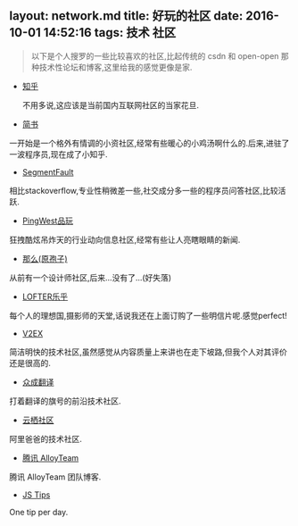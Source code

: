 layout: network.md
title: 好玩的社区
date: 2016-10-01 14:52:16
tags: 技术 社区
---

> 以下是个人搜罗的一些比较喜欢的社区,比起传统的 csdn 和 open-open 那种技术性论坛和博客,这里给我的感觉更像是家.

<!--more-->

- [知乎](http://www.zhihu.com)

  不用多说,这应该是当前国内互联网社区的当家花旦.

- [简书](http://www.jianshu.com)

一开始是一个格外有情调的小资社区,经常有些暖心的小鸡汤啊什么的.后来,进驻了一波程序员,现在成了小知乎.

- [SegmentFault](http://www.segmentfault.com)

相比stackoverflow,专业性稍微差一些,社交成分多一些的程序员问答社区,比较活跃.

- [PingWest品玩](http://www.pingwest.com)

狂拽酷炫吊炸天的行业动向信息社区,经常有些让人亮瞎眼睛的新闻.

- [那么(原孢子)](http://www.named.cn)

从前有一个设计师社区,后来...没有了...(好失落)

- [LOFTER乐乎](http://www.lofter.com)

每个人的理想国,摄影师的天堂,话说我还在上面订购了一些明信片呢.感觉perfect!

- [V2EX](http://www.v2ex.com)

简洁明快的技术社区,虽然感觉从内容质量上来讲也在走下坡路,但我个人对其评价还是很高的.

- [众成翻译](http://www.zcfy.cc/)

打着翻译的旗号的前沿技术社区.

- [云栖社区](https://yq.aliyun.com/)

阿里爸爸的技术社区.

- [腾讯 AlloyTeam](http://alloyteam.github.io/)

腾讯 AlloyTeam 团队博客.

- [JS Tips](http://www.jstips.co/)

One tip per day.
